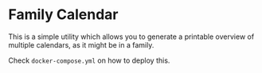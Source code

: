 # Family Calendar 

This is a simple utility which allows you to generate a printable overview of multiple calendars, as it might be in a family.

Check `docker-compose.yml` on how to deploy this.